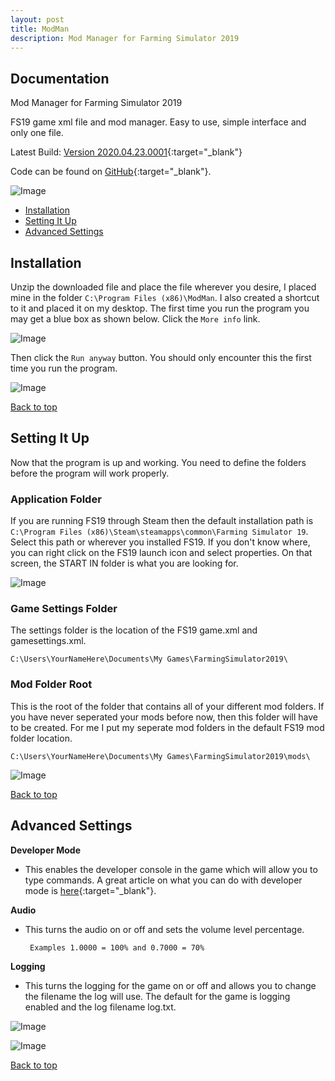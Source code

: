 ```yaml
---
layout: post
title: ModMan
description: Mod Manager for Farming Simulator 2019
---
```



Documentation
------------
Mod Manager for Farming Simulator 2019

FS19 game xml file and mod manager. Easy to use, simple interface and only one file.

Latest Build: [Version 2020.04.23.0001](https://github.com/AriIntegration/ModMan/releases/download/2020.04.23.001/ModMan_v2020_04_23_0001.zip){:target="_blank"}

Code can be found on [GitHub](https://github.com/AriIntegration/ModMan){:target="_blank"}.

![Image](/assets/images/ModManAbout.png "About ModMan")

  * [Installation](#installation)
  * [Setting It Up](#setting-it-up)
  * [Advanced Settings](#advanced-settings)

Installation
------------

Unzip the downloaded file and place the file wherever you desire, I placed mine in the folder `C:\Program Files (x86)\ModMan`. I also created a shortcut to it and placed it on my desktop. The first time you run the program you may get a blue box as shown below. Click the `More info` link.

![Image](/assets/images/WindowsProtected1.png "Windows Protected")

Then click the `Run anyway` button. You should only encounter this the first time you run the program.

![Image](/assets/images/WindowsProtected2.png "Windows Protected")

[Back to top](#documentation)

Setting It Up
------------

Now that the program is up and working. You need to define the folders before the program will work properly.

### Application Folder ###

If you are running FS19 through Steam then the default installation path is `C:\Program Files (x86)\Steam\steamapps\common\Farming Simulator 19`. Select this path or wherever you installed FS19. If you don't know where, you can right click on the FS19 launch icon and select properties. On that screen, the START IN folder is what you are looking for.

![Image](/assets/images/FileProperties.png "FS19 Shortcut File Properties")

### Game Settings Folder ###

The settings folder is the location of the FS19 game.xml and gamesettings.xml.

    C:\Users\YourNameHere\Documents\My Games\FarmingSimulator2019\

### Mod Folder Root ###

This is the root of the folder that contains all of your different mod folders. If you have never seperated your mods before now, then this folder will have to be created. For me I put my seperate mod folders in the default FS19 mod folder location.

    C:\Users\YourNameHere\Documents\My Games\FarmingSimulator2019\mods\

![Image](/assets/images/ModMan1.png "ModMan")

[Back to top](#documentation)

Advanced Settings
------------

**Developer Mode**

 * This enables the developer console in the game which will allow you to type commands. A great article on what you can do with developer mode is [here](https://www.yekbot.com/farming-simulator-19-console-commands-developer-console/){:target="_blank"}.

**Audio**

 * This turns the audio on or off and sets the volume level percentage.

        Examples 1.0000 = 100% and 0.7000 = 70%

**Logging**

 * This turns the logging for the game on or off and allows you to change the filename the log will use. The default for the game is logging enabled and the log filename log.txt.

![Image](/assets/images/ModManShowAdvancedMenuOption.png "ModMan Show Advanced Settings")

![Image](/assets/images/ModManSelectedModFolder.png "ModMan Advanced Settings")

[Back to top](#documentation)

